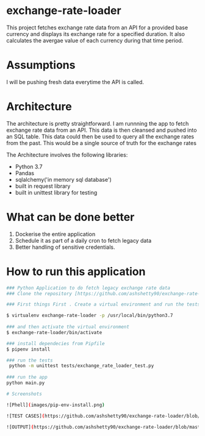# exchange-rate-loader
This project fetches exchange rate data from an API  for a provided base currency and displays its exchange rate for a specified duration. It also calculates the avergae value of each currency during that time period.

# Assumptions

I will be pushing fresh data everytime the API is called.

# Architecture
The architecture is pretty straightforward. I am runnning the app to fetch exchange rate  data from an API. This data is then cleansed and pushed into an SQL table. This data could then be used to query all the exchange rates from the past. This would be a single source of truth for the exchange rates

The Architecture involves the following libraries:

- Python 3.7
- Pandas
- sqlalchemy('in memory sql database')
- built in request library
- built in unittest library for testing

# What can be done better

1. Dockerise the entire application
2. Schedule it as part of a daily cron to fetch legacy data
3. Better handling of sensitive credentials.

# How to run this application

```sh
### Python Application to do fetch legacy exchange rate data
### Clone the repository [https://github.com/ashshetty90/exchange-rate-loader.git]

### First things First . Create a virtual environment and run the tests to make sure we are all set

$ virtualenv exchange-rate-loader -p /usr/local/bin/python3.7
    
### and then activate the virtual environment
$ exchange-rate-loader/bin/activate

### install dependecies from Pipfile
$ pipenv install

### run the tests
 python -m unittest tests/exchange_rate_loader_test.py
 
### run the app 
python main.py

# Screenshots

![Phell](images/pip-env-install.png)

![TEST CASES](https://github.com/ashshetty90/exchange-rate-loader/blob/master/images/test-cases.png)

![OUTPUT](https://github.com/ashshetty90/exchange-rate-loader/blob/master/images/output.png)



